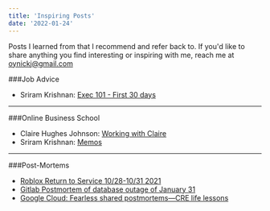 ```yaml
---
title: 'Inspiring Posts'
date: '2022-01-24'
---
```


Posts I learned from that I recommend and refer back to. If you'd like to share anything you find interesting or inspiring with me, reach me at oynickj@gmail.com

###Job Advice
- Sriram Krishnan: [Exec 101 - First 30 days](https://sriramk.com/exec-101-first-thirty-days)

---

###Online Business School
- Claire Hughes Johnson: [Working with Claire](https://growth.eladgil.com/book/the-role-of-the-ceo/insights-working-with-claire/)
- Sriram Krishnan: [Memos](https://sriramk.com/memos.html)

---

###Post-Mortems
- [Roblox Return to Service 10/28-10/31 2021](https://blog.roblox.com/2022/01/roblox-return-to-service-10-28-10-31-2021/) 
- [Gitlab Postmortem of database outage of January 31](https://about.gitlab.com/blog/2017/02/10/postmortem-of-database-outage-of-january-31/)
- [Google Cloud: Fearless shared postmortems—CRE life lessons](https://cloud.google.com/blog/products/gcp/fearless-shared-postmortems-cre-life-lessons)